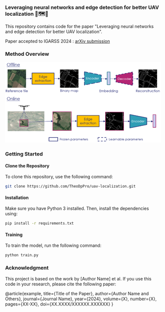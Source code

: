 ### Leveraging neural networks and edge detection for better UAV localization 🚁🗺️📍

This repository contains code for the paper "Leveraging neural networks and edge detection for better UAV localization".

Paper accepted to IGARSS 2024 : [arXiv submission](https://arxiv.org/submit/5505657/view)

### Method Overview

<img src="https://github.com/TheoDpPro/uav-localization/blob/main/figures/overview_method.PNG" alt="Method overview" width="600">

### Getting Started

#### Clone the Repository

To clone this repository, use the following command:

```bash
git clone https://github.com/TheoDpPro/uav-localization.git
```

#### Installation

Make sure you have Python 3 installed. Then, install the dependencies using:

```bash
pip install -r requirements.txt
```

#### Training

To train the model, run the following command:

```bash
python train.py
```

### Acknowledgment

This project is based on the work by [Author Name] et al. If you use this code in your research, please cite the following paper:

@article{example,
  title={Title of the Paper},
  author={Author Name and Others},
  journal={Journal Name},
  year={2024},
  volume={X},
  number={X},
  pages={XX-XX},
  doi={XX.XXXX/XXXXXX.XXXXXX}
}
